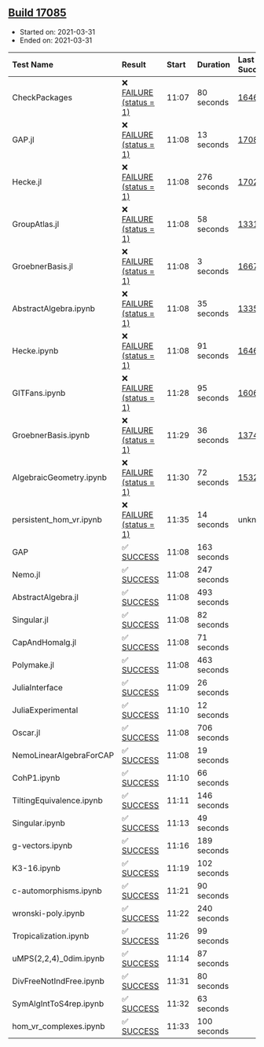 ## [Build 17085](https://oscarci.mathematik.uni-kl.de/job/oscar/17085/)

* Started on: 2021-03-31
* Ended on: 2021-03-31

| Test Name    | Result | Start | Duration | Last Success | First Failure |
|:-------------|:-------|:------|:---------|:-------------|:--------------|
| CheckPackages | ❌ [FAILURE (status = 1)](https://oscarci.mathematik.uni-kl.de/job/oscar/17085/artifact/logs/build-17085/CheckPackages.log) | 11:07 | 80 seconds | [16463](https://oscarci.mathematik.uni-kl.de/job/oscar/16463/) | [16464](https://oscarci.mathematik.uni-kl.de/job/oscar/16464/) |
| GAP.jl | ❌ [FAILURE (status = 1)](https://oscarci.mathematik.uni-kl.de/job/oscar/17085/artifact/logs/build-17085/GAP.jl.log) | 11:08 | 13 seconds | [17084](https://oscarci.mathematik.uni-kl.de/job/oscar/17084/) | [17085](https://oscarci.mathematik.uni-kl.de/job/oscar/17085/) |
| Hecke.jl | ❌ [FAILURE (status = 1)](https://oscarci.mathematik.uni-kl.de/job/oscar/17085/artifact/logs/build-17085/Hecke.jl.log) | 11:08 | 276 seconds | [17022](https://oscarci.mathematik.uni-kl.de/job/oscar/17022/) | [17023](https://oscarci.mathematik.uni-kl.de/job/oscar/17023/) |
| GroupAtlas.jl | ❌ [FAILURE (status = 1)](https://oscarci.mathematik.uni-kl.de/job/oscar/17085/artifact/logs/build-17085/GroupAtlas.jl.log) | 11:08 | 58 seconds | [13311](https://oscarci.mathematik.uni-kl.de/job/oscar/13311/) | [13312](https://oscarci.mathematik.uni-kl.de/job/oscar/13312/) |
| GroebnerBasis.jl | ❌ [FAILURE (status = 1)](https://oscarci.mathematik.uni-kl.de/job/oscar/17085/artifact/logs/build-17085/GroebnerBasis.jl.log) | 11:08 | 3 seconds | [16676](https://oscarci.mathematik.uni-kl.de/job/oscar/16676/) | [16677](https://oscarci.mathematik.uni-kl.de/job/oscar/16677/) |
| AbstractAlgebra.ipynb | ❌ [FAILURE (status = 1)](https://oscarci.mathematik.uni-kl.de/job/oscar/17085/artifact/logs/build-17085/AbstractAlgebra.ipynb.log) | 11:08 | 35 seconds | [13355](https://oscarci.mathematik.uni-kl.de/job/oscar/13355/) | [13356](https://oscarci.mathematik.uni-kl.de/job/oscar/13356/) |
| Hecke.ipynb | ❌ [FAILURE (status = 1)](https://oscarci.mathematik.uni-kl.de/job/oscar/17085/artifact/logs/build-17085/Hecke.ipynb.log) | 11:08 | 91 seconds | [16463](https://oscarci.mathematik.uni-kl.de/job/oscar/16463/) | [16464](https://oscarci.mathematik.uni-kl.de/job/oscar/16464/) |
| GITFans.ipynb | ❌ [FAILURE (status = 1)](https://oscarci.mathematik.uni-kl.de/job/oscar/17085/artifact/logs/build-17085/GITFans.ipynb.log) | 11:28 | 95 seconds | [16068](https://oscarci.mathematik.uni-kl.de/job/oscar/16068/) | [16069](https://oscarci.mathematik.uni-kl.de/job/oscar/16069/) |
| GroebnerBasis.ipynb | ❌ [FAILURE (status = 1)](https://oscarci.mathematik.uni-kl.de/job/oscar/17085/artifact/logs/build-17085/GroebnerBasis.ipynb.log) | 11:29 | 36 seconds | [13748](https://oscarci.mathematik.uni-kl.de/job/oscar/13748/) | [13749](https://oscarci.mathematik.uni-kl.de/job/oscar/13749/) |
| AlgebraicGeometry.ipynb | ❌ [FAILURE (status = 1)](https://oscarci.mathematik.uni-kl.de/job/oscar/17085/artifact/logs/build-17085/AlgebraicGeometry.ipynb.log) | 11:30 | 72 seconds | [15322](https://oscarci.mathematik.uni-kl.de/job/oscar/15322/) | [15323](https://oscarci.mathematik.uni-kl.de/job/oscar/15323/) |
| persistent_hom_vr.ipynb | ❌ [FAILURE (status = 1)](https://oscarci.mathematik.uni-kl.de/job/oscar/17085/artifact/logs/build-17085/persistent_hom_vr.ipynb.log) | 11:35 | 14 seconds | unknown | unknown |
| GAP | ✅ [SUCCESS](https://oscarci.mathematik.uni-kl.de/job/oscar/17085/artifact/logs/build-17085/GAP.log) | 11:08 | 163 seconds |  |  |
| Nemo.jl | ✅ [SUCCESS](https://oscarci.mathematik.uni-kl.de/job/oscar/17085/artifact/logs/build-17085/Nemo.jl.log) | 11:08 | 247 seconds |  |  |
| AbstractAlgebra.jl | ✅ [SUCCESS](https://oscarci.mathematik.uni-kl.de/job/oscar/17085/artifact/logs/build-17085/AbstractAlgebra.jl.log) | 11:08 | 493 seconds |  |  |
| Singular.jl | ✅ [SUCCESS](https://oscarci.mathematik.uni-kl.de/job/oscar/17085/artifact/logs/build-17085/Singular.jl.log) | 11:08 | 82 seconds |  |  |
| CapAndHomalg.jl | ✅ [SUCCESS](https://oscarci.mathematik.uni-kl.de/job/oscar/17085/artifact/logs/build-17085/CapAndHomalg.jl.log) | 11:08 | 71 seconds |  |  |
| Polymake.jl | ✅ [SUCCESS](https://oscarci.mathematik.uni-kl.de/job/oscar/17085/artifact/logs/build-17085/Polymake.jl.log) | 11:08 | 463 seconds |  |  |
| JuliaInterface | ✅ [SUCCESS](https://oscarci.mathematik.uni-kl.de/job/oscar/17085/artifact/logs/build-17085/JuliaInterface.log) | 11:09 | 26 seconds |  |  |
| JuliaExperimental | ✅ [SUCCESS](https://oscarci.mathematik.uni-kl.de/job/oscar/17085/artifact/logs/build-17085/JuliaExperimental.log) | 11:10 | 12 seconds |  |  |
| Oscar.jl | ✅ [SUCCESS](https://oscarci.mathematik.uni-kl.de/job/oscar/17085/artifact/logs/build-17085/Oscar.jl.log) | 11:08 | 706 seconds |  |  |
| NemoLinearAlgebraForCAP | ✅ [SUCCESS](https://oscarci.mathematik.uni-kl.de/job/oscar/17085/artifact/logs/build-17085/NemoLinearAlgebraForCAP.log) | 11:08 | 19 seconds |  |  |
| CohP1.ipynb | ✅ [SUCCESS](https://oscarci.mathematik.uni-kl.de/job/oscar/17085/artifact/logs/build-17085/CohP1.ipynb.log) | 11:10 | 66 seconds |  |  |
| TiltingEquivalence.ipynb | ✅ [SUCCESS](https://oscarci.mathematik.uni-kl.de/job/oscar/17085/artifact/logs/build-17085/TiltingEquivalence.ipynb.log) | 11:11 | 146 seconds |  |  |
| Singular.ipynb | ✅ [SUCCESS](https://oscarci.mathematik.uni-kl.de/job/oscar/17085/artifact/logs/build-17085/Singular.ipynb.log) | 11:13 | 49 seconds |  |  |
| g-vectors.ipynb | ✅ [SUCCESS](https://oscarci.mathematik.uni-kl.de/job/oscar/17085/artifact/logs/build-17085/g-vectors.ipynb.log) | 11:16 | 189 seconds |  |  |
| K3-16.ipynb | ✅ [SUCCESS](https://oscarci.mathematik.uni-kl.de/job/oscar/17085/artifact/logs/build-17085/K3-16.ipynb.log) | 11:19 | 102 seconds |  |  |
| c-automorphisms.ipynb | ✅ [SUCCESS](https://oscarci.mathematik.uni-kl.de/job/oscar/17085/artifact/logs/build-17085/c-automorphisms.ipynb.log) | 11:21 | 90 seconds |  |  |
| wronski-poly.ipynb | ✅ [SUCCESS](https://oscarci.mathematik.uni-kl.de/job/oscar/17085/artifact/logs/build-17085/wronski-poly.ipynb.log) | 11:22 | 240 seconds |  |  |
| Tropicalization.ipynb | ✅ [SUCCESS](https://oscarci.mathematik.uni-kl.de/job/oscar/17085/artifact/logs/build-17085/Tropicalization.ipynb.log) | 11:26 | 99 seconds |  |  |
| uMPS(2,2,4)_0dim.ipynb | ✅ [SUCCESS](https://oscarci.mathematik.uni-kl.de/job/oscar/17085/artifact/logs/build-17085/uMPS-2-2-4-_0dim.ipynb.log) | 11:14 | 87 seconds |  |  |
| DivFreeNotIndFree.ipynb | ✅ [SUCCESS](https://oscarci.mathematik.uni-kl.de/job/oscar/17085/artifact/logs/build-17085/DivFreeNotIndFree.ipynb.log) | 11:31 | 80 seconds |  |  |
| SymAlgIntToS4rep.ipynb | ✅ [SUCCESS](https://oscarci.mathematik.uni-kl.de/job/oscar/17085/artifact/logs/build-17085/SymAlgIntToS4rep.ipynb.log) | 11:32 | 63 seconds |  |  |
| hom_vr_complexes.ipynb | ✅ [SUCCESS](https://oscarci.mathematik.uni-kl.de/job/oscar/17085/artifact/logs/build-17085/hom_vr_complexes.ipynb.log) | 11:33 | 100 seconds |  |  |
